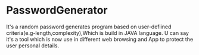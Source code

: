 # PasswordGenerator
It's a random password generates program based on user-defiined criteria(e.g-length,complexity),Which is build in JAVA language.
U can say it's a tool which is now use in different web browsing and App to protect the user personal details.
